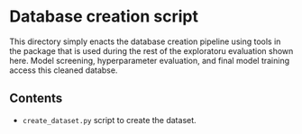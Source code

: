 # Database creation script
This directory simply enacts the database creation pipeline using tools in the package that is used during the rest of the exploratoru evaluation shown here. Model screening, hyperparameter evaluation, and final model training access this cleaned databse.

## Contents
- `create_dataset.py` script to create the dataset.